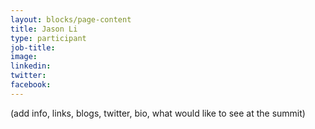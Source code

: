 ```yaml
---
layout: blocks/page-content
title: Jason Li
type: participant
job-title:
image: 
linkedin:
twitter:
facebook:
---
```


(add info, links, blogs, twitter, bio, what would like to see at the summit)
